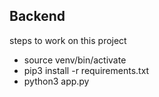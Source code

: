 ## Backend
steps to work on this project

 - source venv/bin/activate
 - pip3 install -r requirements.txt
 - python3 app.py